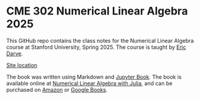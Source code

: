 # CME 302 Numerical Linear Algebra 2025

This GitHub repo contains the class notes for the Numerical Linear Algebra course at Stanford University, Spring 2025. The course is taught by [Eric Darve](https://profiles.stanford.edu/eric-darve).

[Site location](https://ericdarve.github.io/NLA/)

The book was written using Markdown and [Jupyter Book](https://jupyterbook.org/en/stable/intro.html). The book is available online at [Numerical Linear Algebra with Julia](https://epubs.siam.org/doi/book/10.1137/1.9781611976557), and can be purchased on [Amazon](https://www.amazon.com/Numerical-Linear-Algebra-Julia-Darve/dp/1611976545) or [Google Books](https://play.google.com/store/books/details/Numerical_Linear_Algebra_with_Julia?id=lt9BEAAAQBAJ).